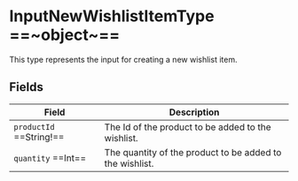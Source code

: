 # InputNewWishlistItemType ==~object~==

This type represents the input for creating a new wishlist item.

## Fields

| Field                     | Description                                                     |
| --------------------------| --------------------------------------------------------------- |
| `productId`  ==String!==  | The Id of the product to be added to the wishlist.              |
| `quantity`  ==Int==       | The quantity of the product to be added to the wishlist.        |
